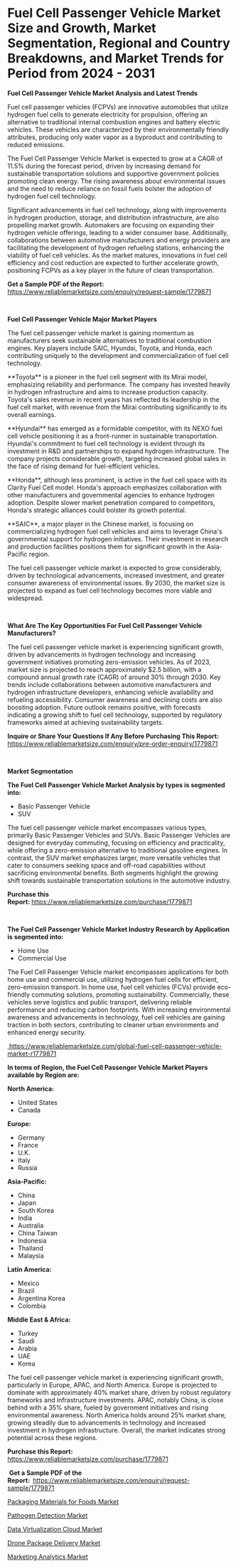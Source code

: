<p><h1>Fuel Cell Passenger Vehicle Market Size and Growth, Market Segmentation, Regional and Country Breakdowns, and Market Trends for Period from 2024 -  2031</h1></p><p><strong>Fuel Cell Passenger Vehicle Market Analysis and Latest Trends</strong></p>
<p><p>Fuel cell passenger vehicles (FCPVs) are innovative automobiles that utilize hydrogen fuel cells to generate electricity for propulsion, offering an alternative to traditional internal combustion engines and battery electric vehicles. These vehicles are characterized by their environmentally friendly attributes, producing only water vapor as a byproduct and contributing to reduced emissions.</p><p>The Fuel Cell Passenger Vehicle Market is expected to grow at a CAGR of 11.5% during the forecast period, driven by increasing demand for sustainable transportation solutions and supportive government policies promoting clean energy. The rising awareness about environmental issues and the need to reduce reliance on fossil fuels bolster the adoption of hydrogen fuel cell technology.</p><p>Significant advancements in fuel cell technology, along with improvements in hydrogen production, storage, and distribution infrastructure, are also propelling market growth. Automakers are focusing on expanding their hydrogen vehicle offerings, leading to a wider consumer base. Additionally, collaborations between automotive manufacturers and energy providers are facilitating the development of hydrogen refueling stations, enhancing the viability of fuel cell vehicles. As the market matures, innovations in fuel cell efficiency and cost reduction are expected to further accelerate growth, positioning FCPVs as a key player in the future of clean transportation.</p></p>
<p><strong>Get a Sample PDF of the Report:&nbsp;</strong> <a href="https://www.reliablemarketsize.com/enquiry/request-sample/1779871?utm_campaign=1897&utm_medium=2&utm_source=Github&utm_content=ia&utm_term=20122024&utm_id=fuel-cell-passenger-vehicle">https://www.reliablemarketsize.com/enquiry/request-sample/1779871</a></p>
<p>&nbsp;</p>
<p><strong>Fuel Cell Passenger Vehicle Major Market Players</strong></p>
<p><p>The fuel cell passenger vehicle market is gaining momentum as manufacturers seek sustainable alternatives to traditional combustion engines. Key players include SAIC, Hyundai, Toyota, and Honda, each contributing uniquely to the development and commercialization of fuel cell technology.</p><p>**Toyota** is a pioneer in the fuel cell segment with its Mirai model, emphasizing reliability and performance. The company has invested heavily in hydrogen infrastructure and aims to increase production capacity. Toyota's sales revenue in recent years has reflected its leadership in the fuel cell market, with revenue from the Mirai contributing significantly to its overall earnings.</p><p>**Hyundai** has emerged as a formidable competitor, with its NEXO fuel cell vehicle positioning it as a front-runner in sustainable transportation. Hyundai's commitment to fuel cell technology is evident through its investment in R&D and partnerships to expand hydrogen infrastructure. The company projects considerable growth, targeting increased global sales in the face of rising demand for fuel-efficient vehicles.</p><p>**Honda**, although less prominent, is active in the fuel cell space with its Clarity Fuel Cell model. Honda's approach emphasizes collaboration with other manufacturers and governmental agencies to enhance hydrogen adoption. Despite slower market penetration compared to competitors, Honda's strategic alliances could bolster its growth potential.</p><p>**SAIC**, a major player in the Chinese market, is focusing on commercializing hydrogen fuel cell vehicles and aims to leverage China's governmental support for hydrogen initiatives. Their investment in research and production facilities positions them for significant growth in the Asia-Pacific region.</p><p>The fuel cell passenger vehicle market is expected to grow considerably, driven by technological advancements, increased investment, and greater consumer awareness of environmental issues. By 2030, the market size is projected to expand as fuel cell technology becomes more viable and widespread.</p></p>
<p>&nbsp;</p>
<p><strong>What Are The Key Opportunities For Fuel Cell Passenger Vehicle Manufacturers?</strong></p>
<p><p>The fuel cell passenger vehicle market is experiencing significant growth, driven by advancements in hydrogen technology and increasing government initiatives promoting zero-emission vehicles. As of 2023, market size is projected to reach approximately $2.5 billion, with a compound annual growth rate (CAGR) of around 30% through 2030. Key trends include collaborations between automotive manufacturers and hydrogen infrastructure developers, enhancing vehicle availability and refueling accessibility. Consumer awareness and declining costs are also boosting adoption. Future outlook remains positive, with forecasts indicating a growing shift to fuel cell technology, supported by regulatory frameworks aimed at achieving sustainability targets.</p></p>
<p><strong>Inquire or Share Your Questions If Any Before Purchasing This Report:</strong> <a href="https://www.reliablemarketsize.com/enquiry/pre-order-enquiry/1779871?utm_campaign=1897&utm_medium=2&utm_source=Github&utm_content=ia&utm_term=20122024&utm_id=fuel-cell-passenger-vehicle">https://www.reliablemarketsize.com/enquiry/pre-order-enquiry/1779871</a></p>
<p>&nbsp;</p>
<p><strong>Market Segmentation</strong></p>
<p><strong>The Fuel Cell Passenger Vehicle Market Analysis by types is segmented into:</strong></p>
<p><ul><li>Basic Passenger Vehicle</li><li>SUV</li></ul></p>
<p><p>The fuel cell passenger vehicle market encompasses various types, primarily Basic Passenger Vehicles and SUVs. Basic Passenger Vehicles are designed for everyday commuting, focusing on efficiency and practicality, while offering a zero-emission alternative to traditional gasoline engines. In contrast, the SUV market emphasizes larger, more versatile vehicles that cater to consumers seeking space and off-road capabilities without sacrificing environmental benefits. Both segments highlight the growing shift towards sustainable transportation solutions in the automotive industry.</p></p>
<p><strong>Purchase this Report:&nbsp;</strong><a href="https://www.reliablemarketsize.com/purchase/1779871?utm_campaign=1897&utm_medium=2&utm_source=Github&utm_content=ia&utm_term=20122024&utm_id=fuel-cell-passenger-vehicle">https://www.reliablemarketsize.com/purchase/1779871</a></p>
<p>&nbsp;</p>
<p><strong>The Fuel Cell Passenger Vehicle Market Industry Research by Application is segmented into:</strong></p>
<p><ul><li>Home Use</li><li>Commercial Use</li></ul></p>
<p><p>The Fuel Cell Passenger Vehicle market encompasses applications for both home use and commercial use, utilizing hydrogen fuel cells for efficient, zero-emission transport. In home use, fuel cell vehicles (FCVs) provide eco-friendly commuting solutions, promoting sustainability. Commercially, these vehicles serve logistics and public transport, delivering reliable performance and reducing carbon footprints. With increasing environmental awareness and advancements in technology, fuel cell vehicles are gaining traction in both sectors, contributing to cleaner urban environments and enhanced energy security.</p></p>
<p><a href="https://www.reliablemarketsize.com/global-fuel-cell-passenger-vehicle-market-r1779871?utm_campaign=1897&utm_medium=2&utm_source=Github&utm_content=ia&utm_term=20122024&utm_id=fuel-cell-passenger-vehicle">&nbsp;https://www.reliablemarketsize.com/global-fuel-cell-passenger-vehicle-market-r1779871</a></p>
<p><strong>In terms of Region, the Fuel Cell Passenger Vehicle Market Players available by Region are:</strong></p>
<p>
    <p> <strong> North America: </strong>
        <ul>
            <li>United States</li>
            <li>Canada</li>
        </ul>
        </p> 
    <p> <strong> Europe: </strong>
        <ul>
            <li>Germany</li>
            <li>France</li>
            <li>U.K.</li>
            <li>Italy</li>
            <li>Russia</li>
        </ul>
        </p> 
    <p> <strong> Asia-Pacific: </strong>
        <ul>
            <li>China</li>
            <li>Japan</li>
            <li>South Korea</li>
            <li>India</li>
            <li>Australia</li>
            <li>China Taiwan</li>
            <li>Indonesia</li>
            <li>Thailand</li>
            <li>Malaysia</li>
        </ul>
        </p> 
    <p> <strong> Latin America: </strong>
        <ul>
            <li>Mexico</li>
            <li>Brazil</li>
            <li>Argentina Korea</li>
            <li>Colombia</li>
        </ul>
        </p> 
    <p> <strong> Middle East & Africa: </strong>
        <ul>
            <li>Turkey</li>
            <li>Saudi</li>
            <li>Arabia</li>
            <li>UAE</li>
            <li>Korea</li>
        </ul>
    </p>
    </p>
<p><p>The fuel cell passenger vehicle market is experiencing significant growth, particularly in Europe, APAC, and North America. Europe is projected to dominate with approximately 40% market share, driven by robust regulatory frameworks and infrastructure investments. APAC, notably China, is close behind with a 35% share, fueled by government initiatives and rising environmental awareness. North America holds around 25% market share, growing steadily due to advancements in technology and increased investment in hydrogen infrastructure. Overall, the market indicates strong potential across these regions.</p></p>
<p><strong>Purchase this Report: </strong><a href="https://www.reliablemarketsize.com/purchase/1779871?utm_campaign=1897&utm_medium=2&utm_source=Github&utm_content=ia&utm_term=20122024&utm_id=fuel-cell-passenger-vehicle">https://www.reliablemarketsize.com/purchase/1779871</a></p>
<p>&nbsp;<strong>Get a Sample PDF of the Report:&nbsp;&nbsp;</strong><a href="https://www.reliablemarketsize.com/enquiry/request-sample/1779871?utm_campaign=1897&utm_medium=2&utm_source=Github&utm_content=ia&utm_term=20122024&utm_id=fuel-cell-passenger-vehicle">https://www.reliablemarketsize.com/enquiry/request-sample/1779871</a></p>
<p><strong></strong></p>
<p><p><a href="https://www.linkedin.com/pulse/comprehensive-report-packaging-materials-foods-market-dezae?utm_campaign=1897&utm_medium=2&utm_source=Github&utm_content=ia&utm_term=20122024&utm_id=fuel-cell-passenger-vehicle">Packaging Materials for Foods Market</a></p><p><a href="https://www.linkedin.com/pulse/competitive-landscape-pathogen-detection-market-strong-growth-jorie?utm_campaign=1897&utm_medium=2&utm_source=Github&utm_content=ia&utm_term=20122024&utm_id=fuel-cell-passenger-vehicle">Pathogen Detection Market</a></p><p><a href="https://www.linkedin.com/pulse/growth-trajectory-data-virtualization-cloud-market-2024-2031-rllye?utm_campaign=1897&utm_medium=2&utm_source=Github&utm_content=ia&utm_term=20122024&utm_id=fuel-cell-passenger-vehicle">Data Virtualization Cloud Market</a></p><p><a href="https://www.linkedin.com/pulse/comprehensive-drone-package-delivery-market-report-360-degree-sjhbe?utm_campaign=1897&utm_medium=2&utm_source=Github&utm_content=ia&utm_term=20122024&utm_id=fuel-cell-passenger-vehicle">Drone Package Delivery Market</a></p><p><a href="https://www.linkedin.com/pulse/market-growth-forecast-marketing-analytics-industry-expected-blqye?utm_campaign=1897&utm_medium=2&utm_source=Github&utm_content=ia&utm_term=20122024&utm_id=fuel-cell-passenger-vehicle">Marketing Analytics Market</a></p></p>
